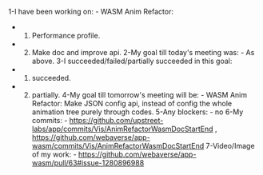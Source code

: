 1-I have been working on: - WASM Anim Refactor:
  - 1) Performance profile.
  - 2) Make doc and improve api.
2-My goal till today's meeting was: - As above.
3-I succeeded/failed/partially succeeded in this goal:
  - 1) succeeded.
  - 2) partially.
4-My goal till tomorrow's meeting will be: - WASM Anim Refactor: Make JSON config api, instead of config the whole animation tree purely through codes.
5-Any blockers: - no
6-My commits: - https://github.com/upstreet-labs/app/commits/Vis/AnimRefactorWasmDocStartEnd , https://github.com/webaverse/app-wasm/commits/Vis/AnimRefactorWasmDocStartEnd
7-Video/Image of my work: - https://github.com/webaverse/app-wasm/pull/63#issue-1280896988